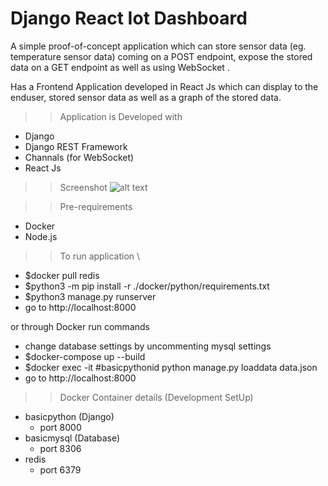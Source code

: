 # Django React Iot Dashboard

A simple proof-of-concept application which can store sensor data (eg. temperature sensor data) coming on a POST endpoint, expose the stored data on a GET endpoint
as well as using WebSocket .

Has a Frontend Application developed in React Js which can display to the enduser, stored sensor data as well as a graph of the stored data.

>>Application is Developed with 
- Django
- Django REST Framework
- Channals (for WebSocket)
- React Js

>> Screenshot 
![alt text](https://raw.githubusercontent.com/viratayya/DjangoReactIotDashboard/master/screenshot/Capture.PNG)

>>Pre-requirements 
- Docker
- Node.js 

>>To run application \
- $docker pull redis
- $python3 -m pip install -r ./docker/python/requirements.txt
- $python3 manage.py runserver
- go to http://localhost:8000
 
 or through Docker run commands  
- change database settings by uncommenting mysql settings
- $docker-compose up --build
- $docker exec -it #basicpythonid python manage.py loaddata data.json
- go to http://localhost:8000

>>Docker Container details (Development SetUp)
- basicpython (Django)
  - port 8000
- basicmysql (Database)
  - port 8306
- redis
  - port 6379
  

